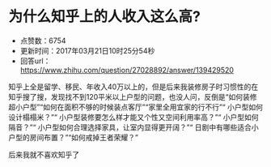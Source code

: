 # 为什么知乎上的人收入这么高?
- 点赞数：6754
- 更新时间：2017年03月21日10时25分54秒
- 回答url：https://www.zhihu.com/question/27028892/answer/139429520
<body>
 <p data-pid="L5nXq0XF">知乎上全是留学、移民、年收入40万以上的，但是后来我装修房子时习惯性的在知乎搜了搜，发现找不到120平米以上户型的问题，也没人问，反倒是“如何装修超小户型”“如何在面积不够的时候装点客厅”“家里全用宜家的行不行”“ 小户型如何设计榻榻米？”“ 小户型装修要怎么样才能又个性又空间利用率高？”“ 小户型如何隔音？”“ 小户型如何合理选择家具，让室内显得更开阔？”“ 日剧中有哪些适合小户型的房间布置？”“如何戒掉王者荣耀？”</p>
 <p data-pid="8gqduOka">后来我就不喜欢知乎了</p>
</body>